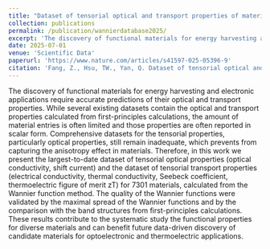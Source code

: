 ```yaml
---
title: "Dataset of tensorial optical and transport properties of materials from the Wannier function method"
collection: publications
permalink: /publication/wannierdatabase2025/
excerpt: 'The discovery of functional materials for energy harvesting and electronic applications require accurate predictions of their optical and transport properties. While several existing datasets contain the optical and transport properties calculated from first-principles calculations, the amount of material entries is often limited and those properties are often reported in scalar form. Comprehensive datasets for the tensorial properties, particularly optical properties, still remain inadequate, which prevents from capturing the anisotropy effect in materials. Therefore, in this work we present the largest-to-date dataset of tensorial optical properties (optical conductivity, shift current) and the dataset of tensorial transport properties (electrical conductivity, thermal conductivity, Seebeck coefficient, thermoelectric figure of merit zT) for 7301 materials, calculated from the Wannier function method. The quality of the Wannier functions were validated by the maximal spread of the Wannier functions and by the comparison with the band structures from first-principles calculations. These results contribute to the systematic study the functional properties for diverse materials and can benefit future data-driven discovery of candidate materials for optoelectronic and thermoelectric applications.'
date: 2025-07-01
venue: 'Scientific Data'
paperurl: 'https://www.nature.com/articles/s41597-025-05396-9'
citation: 'Fang, Z., Hsu, TW., Yan, Q. Dataset of tensorial optical and transport properties of materials from the Wannier function method. Sci Data, 2025, 12, 1092. https://doi.org/10.1038/s41597-025-05396-9'
---
```

The discovery of functional materials for energy harvesting and electronic applications require accurate predictions of their optical and transport properties. While several existing datasets contain the optical and transport properties calculated from first-principles calculations, the amount of material entries is often limited and those properties are often reported in scalar form. Comprehensive datasets for the tensorial properties, particularly optical properties, still remain inadequate, which prevents from capturing the anisotropy effect in materials. Therefore, in this work we present the largest-to-date dataset of tensorial optical properties (optical conductivity, shift current) and the dataset of tensorial transport properties (electrical conductivity, thermal conductivity, Seebeck coefficient, thermoelectric figure of merit zT) for 7301 materials, calculated from the Wannier function method. The quality of the Wannier functions were validated by the maximal spread of the Wannier functions and by the comparison with the band structures from first-principles calculations. These results contribute to the systematic study the functional properties for diverse materials and can benefit future data-driven discovery of candidate materials for optoelectronic and thermoelectric applications.
